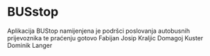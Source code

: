 ﻿# BUSstop
Aplikacija BUStop namijenjena je podršci poslovanja autobusnih prijevoznika te praćenju gotovo
Fabijan Josip Kraljic
Domagoj Kuster
Dominik Langer
